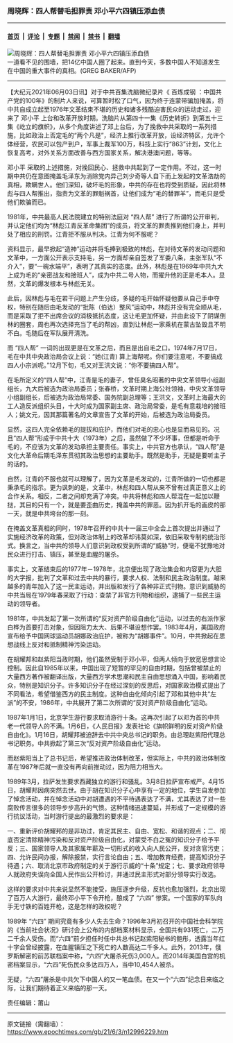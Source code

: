 ### 周晓辉：四人帮替毛担罪责 邓小平六四镇压添血债

---

#### [首页](../../../..?n12996229) &nbsp;|&nbsp; [评论](../../../../../epoch-comment?n12996229) &nbsp;|&nbsp; [专题](../../../../../epoch-special?n12996229) &nbsp;|&nbsp; [禁闻](../../../../../epoch-news?n12996229) &nbsp;|&nbsp; [禁书](../../../../../books?n12996229) &nbsp;|&nbsp; [翻墙](https://github.com/gfw-breaker/nogfw/blob/master/README.md?n12996229)


<div><img alt="周晓辉：四人帮替毛担罪责 邓小平六四镇压添血债" class="attachment-djy_600_400 size-djy_600_400 wp-post-image" src="https://i.epochtimes.com/assets/uploads/2021/05/id12986420-000_1QX7ST-600x400.jpg"/>
<div class="caption">
 一道看不见的围墙，把14亿中国人圈了起来。直到今天，多数中国人不知道发生在中国的重大事件的真相。(GREG BAKER/AFP)
</div></div><hr/><div class="post_content" id="artbody" itemprop="articleBody">
 <!-- article content begin -->
 <p>
  【大纪元2021年06月03日讯】对于中共百集洗脑微纪录片《
  <ok href="https://www.epochtimes.com/gb/tag/%E7%99%BE%E7%82%BC%E6%88%90%E9%92%A2.html">
   百炼成钢
  </ok>
  ：中国共产党的100年》的制片人来说，可算暂时松了口气，因为终于连蒙带骗加掩盖，将中共自成立起至1976年文革结束不堪的历史和诸多残酷迫害民众的运动走过，迎来了
  <ok href="https://www.epochtimes.com/gb/tag/%E9%82%93%E5%B0%8F%E5%B9%B3.html">
   邓小平
  </ok>
  上台和改革开放时期。洗脑片从第四十一集《历史转折》到第五十三集《屹立的旗帜》，从多个角度讲述了邓上台后，为了挽救中共采取的一系列措施，比如政治上否定毛的“两个凡是”，经济上推行改革开放，设经济特区，允许个体经营，农民可以包产到户，军事上裁军100万，科技上实行“863”计划，文化上恢复高考，对外关系方面改善与西方国家关系，解决港澳问题，等等。
 </p>
 <p>
  <ok href="https://www.epochtimes.com/gb/tag/%E9%82%93%E5%B0%8F%E5%B9%B3.html">
   邓小平
  </ok>
  采取的上述措施，对挽回民心、拯救中共起到了一定作用。不过，这一时期中共仍在意图掩盖毛泽东为消除党内异己刘少奇等人自下而上发起的文革浩劫的真相，欺瞒世人。他们深知，破坏毛的形象，中共的存在也将受到质疑，因此将林彪与四人帮推出，指责为文革的罪魁祸首，让他们成为“毛的替罪羊”，而毛只是受他们欺骗而已。
 </p>
 <p>
  1981年，中共最高人民法院建立的特别法庭对
  <ok href="https://www.epochtimes.com/gb/tag/%E2%80%9C%E5%9B%9B%E4%BA%BA%E5%B8%AE%E2%80%9D.html">
   “四人帮”
  </ok>
  进行了所谓的公开审判，并认定他们均为“林彪江青反革命集团”的成员，将文革的罪责推到他们身上，并判处了相应的刑罚。江青拒不服从判决。江青为何不服呢？
 </p>
 <p>
  资料显示，最早掀起“造神”运动并将毛捧到极致的林彪，在对待文革的发动问题和文革中，一方面公开表示支持毛，另一方面却亲自签发了军委八条，主张军队“不介入”，要“一碗水端平”，表明了其真实的态度。此外，林彪是在1969年中共九大上成为毛的“亲密战友和接班人”，成为中共二号人物，而擢升他的正是毛本人。显然，文革的爆发根本与林彪无关。
 </p>
 <p>
  此后，因林彪与毛在若干问题上产生分歧，多疑的毛开始怀疑他要从自己手中夺权，特别在随后由毛发动的“批陈（伯达）整风”运动中，林彪并没有完全顺从毛，而是采取了拒不出席会议的消极抵抗态度，这让毛更加怀疑，并由此设下了阴谋倒林的圈套，周也再次选择充当了毛的帮凶，直到让林彪一家乘机在蒙古坠毁且不明不白。毛随后在军队展开清洗。
 </p>
 <p>
  而
  <ok href="https://www.epochtimes.com/gb/tag/%E2%80%9C%E5%9B%9B%E4%BA%BA%E5%B8%AE%E2%80%9D.html">
   “四人帮”
  </ok>
  一词的出现更是在文革之后，而且是出自毛之口。1974年7月17日，毛在中共中央政治局会议上说：“她(江青) 算上海帮呢。你们要注意呢，不要搞成四人小宗派呢。”12月下旬，毛又对王洪文说：“你不要搞四人帮”。
 </p>
 <p>
  在毛所定义的“四人帮”中，江青是毛的妻子，曾任臭名昭著的中央文革领导小组副组长，九大后被选为政治局委员；张春桥，文革时期上海公社领袖，中央文革领导小组副组长，后被选为政治局常委、国务院副总理等；王洪文，文革时上海最大的工人造反派组织头目，十大时成为国家副主席、政治局常委，是毛有意栽培的接班人；姚文元，因其那篇著名的文章宣告了文革的开始，后被选为政治局委员。
 </p>
 <p>
  显然，这四人完全依赖毛的提拔和庇护，而他们对毛的忠心也是显而易见的。况且“四人帮”形成于中共十大（1973年）之后，虽然做了不少坏事，但都是听命于毛的，不应该为文革的发动承担主要责任。事实上，中共官方也承认，“四人帮”是文化大革命后期毛泽东贯彻其政治思想的主要助手。既然是助手，无疑是要听主子的话的。
 </p>
 <p>
  自然，江青的不服也就可以理解了，因为文革是毛发动的，江青所做的一切也都是秉承毛的指示。更为讽刺的是，文革中，林彪和四人帮从来不曾有过真正意义上的合作关系。相反，二者之间却充满了冲突。中共将林彪和四人帮混在一起加以鞭挞，其目的只有一个，就是要歪曲历史，掩盖中共的罪恶。因为扒开毛的画皮的那一天，就是中共垮台的那一刻。
 </p>
 <p>
  在掩盖文革真相的同时，1978年召开的中共十一届三中全会上首次提出并通过了实施经济改革的政策，但对政治体制上的改革却讳莫如深，依旧采取专制的统治形式。换言之，当中共的领导人们意识到政权受到所谓的“威胁”时，便毫不犹豫地对民众进行打击、镇压，甚至是血腥的屠杀。
 </p>
 <p>
  事实上，文革结束后的1977年－1978年，北京便出现了政治集会和内容更为大胆的大字报，批判了文革和过去中共的暴行，要求人权、法制和民主政治制度。越来越多的青年加入了这一民主运动，并出版和发行了各种非正式刊物。意识到威胁的中共当局在1979年春采取了行动：查禁了非官方刊物和组织，逮捕了一些民主运动的领导者。
 </p>
 <p>
  1981年，中共发起了第一次所谓的“反对资产阶级自由化”运动，以过去的右派作家白桦为首要打击对象，但因阻力太大、后果不堪设想作罢。1983年4月，美国政府宣布给予中国网球运动员胡娜政治庇护，被称为“胡娜事件”。10月，中共掀起在思想战线上反对和抵制精神污染运动。
 </p>
 <p>
  在胡耀邦和赵紫阳当政时期，他们虽然受制于邓小平，但两人倾向于放宽思想言论控制。因此自1985年以来，中国出现了短暂的罕见的自由时期，包括曾被禁止的大量西方著作被翻译出版，大量西方学术思潮和民主自由思想涌入中国，影响着民众，特别是知识分子。许多知识分子在经过深刻的反思后，对国家政治模式提出了不同看法，希望借鉴西方的民主制度。这种自由化倾向引起了邓和其他中共“左派”的不安，1986年，中共展开了第二次所谓的“反对资产阶级自由化”运动。
 </p>
 <p>
  1987年1月1日，北京学生游行要求取消游行十条。这再次引起了以邓为首的中共老一代领导人的不满。1月6日，《人民日报》发表社论《旗帜鲜明的反对资产阶级自由化》。1月16日，胡耀邦被迫辞去中共中央总书记的职务。由总理赵紫阳代理总书记职务。中共掀起了第三次“反对资产阶级自由化”运动。
 </p>
 <p>
  而赵紫阳当上了总书记后，希望推进政治体制改革，但实际上，中共的政治体制改革在1987年后就一直没有再向前推动过，因为阻力相当大。
 </p>
 <p>
  1989年3月，拉萨发生要求西藏独立的游行和骚乱。3月8日拉萨宣布戒严。4月15日，胡耀邦因病突然去世。由于胡在知识分子心中享有一定的地位，学生自发参加了悼念活动，并在悼念活动中对胡遭遇的不平待遇表达了不满，尤其表达了对一些腐败传言很多的领导步步高升的气愤。这种情绪迅速蔓延，并形成了一定规模的游行抗议活动，当时游行提出的最激烈的要求是：
 </p>
 <p>
  一、重新评价胡耀邦的是非功过，肯定其民主、自由、宽松、和谐的观点；二、彻底否定清除精神污染和反对资产阶级自由化，对蒙受不白之冤的知识分子给予平反；三、国家领导人及其家属年薪及一切形式的收入向人民公开，反对贪官污吏；四、允许民间办报，解除报禁，实行言论自由；五、增加教育经费，提高知识分子待遇；六、取消北京市政府制定的关于游行示威的“十条”规定；七、要求政府领导人就政府失误向全国人民作出公开检讨，并通过民主形式对部分领导实行改选。
 </p>
 <p>
  这样的要求对中共来说显然不能接受，施压逐步升级，反抗也愈加强烈，北京出现了百万人大游行，最终邓小平下令开枪，酿成了
  <ok href="https://www.epochtimes.com/gb/tag/%E2%80%9C%E5%85%AD%E5%9B%9B%E2%80%9D.html">
   “六四”
  </ok>
  惨案。一个国家的军队向手无寸铁的百姓开枪，这是怎样的政权呢？
 </p>
 <p>
  1989年
  <ok href="https://www.epochtimes.com/gb/tag/%E2%80%9C%E5%85%AD%E5%9B%9B%E2%80%9D.html">
   “六四”
  </ok>
  期间究竟有多少人失去生命？1996年3月初召开的中国社会科学院的《当前社会状况》研讨会上公布的内部档案材料显示，全国共有931死亡，二万二千余人受伤。而“六四”前夕担任时任中共总书记赵紫阳秘书的鲍彤，透露当年红十字会曾经披露，在血腥镇压之下死亡的人数高达二千多人。此外，2013年，俄罗斯解密的前苏联档案中称，“六四”大屠杀死伤3,000人。而2014年美国白宫的机密档案显示，“六四”死伤民众多达四万人，当中10,454人被杀。
 </p>
 <p>
  无疑，“六四”屠杀是中共欠下中国人的又一笔血债。在又一个“六四”纪念日来临之际，让我们期待着正义来临的那一天。
 </p>
 <p>
  责任编辑：莆山
 </p>
 <!-- article content end -->
 <div id="below_article_ad">
 </div>
</div>


---

原文链接（需翻墙）：https://www.epochtimes.com/gb/21/6/3/n12996229.htm